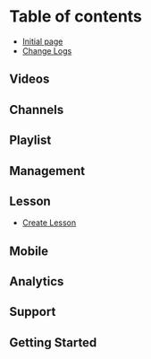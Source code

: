 # Table of contents

* [Initial page](README.md)
* [Change Logs](change-logs.md)

## Videos

## Channels

## Playlist

## Management

## Lesson

* [Create Lesson](lesson/create-lesson.md)

## Mobile

## Analytics

## Support

## Getting Started

